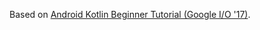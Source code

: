 Based on [Android Kotlin Beginner Tutorial (Google I/O '17)](https://www.youtube.com/watch?v=sZWMPYIkNd8).